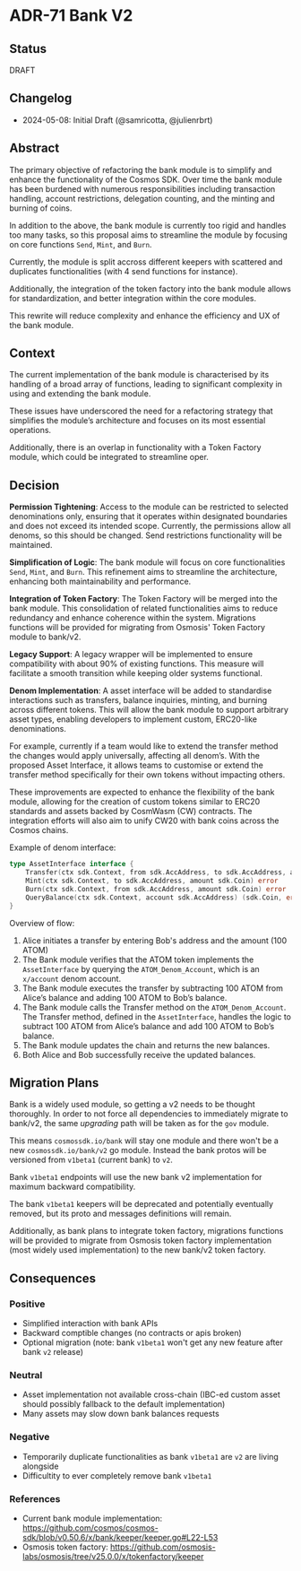 # ADR-71 Bank V2

## Status

DRAFT

## Changelog

* 2024-05-08: Initial Draft (@samricotta, @julienrbrt)

## Abstract

The primary objective of refactoring the bank module is to simplify and enhance the functionality of the Cosmos SDK. Over time the bank module has been burdened with numerous responsibilities including transaction handling, account restrictions, delegation counting, and the minting and burning of coins. 

In addition to the above, the bank module is currently too rigid and handles too many tasks, so this proposal aims to streamline the module by focusing on core functions `Send`, `Mint`, and `Burn`.

Currently, the module is split accross different keepers with scattered and duplicates functionalities (with 4 send functions for instance).

Additionally, the integration of the token factory into the bank module allows for standardization, and better integration within the core modules.

This rewrite will reduce complexity and enhance the efficiency and UX of the bank module.

## Context

The current implementation of the bank module is characterised by its handling of a broad array of functions, leading to significant complexity in using and extending the bank module. 

These issues have underscored the need for a refactoring strategy that simplifies the module’s architecture and focuses on its most essential operations.

Additionally, there is an overlap in functionality with a Token Factory module, which could be integrated to streamline oper.

## Decision

**Permission Tightening**: Access to the module can be restricted to selected denominations only, ensuring that it operates within designated boundaries and does not exceed its intended scope. Currently, the permissions allow all denoms, so this should be changed. Send restrictions functionality will be maintained.

**Simplification of Logic**: The bank module will focus on core functionalities `Send`, `Mint`, and `Burn`. This refinement aims to streamline the architecture, enhancing both maintainability and performance.

**Integration of Token Factory**: The Token Factory will be merged into the bank module. This consolidation of related functionalities aims to reduce redundancy and enhance coherence within the system. Migrations functions will be provided for migrating from Osmosis' Token Factory module to bank/v2.

**Legacy Support**: A legacy wrapper will be implemented to ensure compatibility with about 90% of existing functions. This measure will facilitate a smooth transition while keeping older systems functional.

**Denom Implementation**: A asset interface will be added to standardise interactions such as transfers, balance inquiries, minting, and burning across different tokens. This will allow the bank module to support arbitrary asset types, enabling developers to implement custom, ERC20-like denominations.

For example, currently if a team would like to extend the transfer method the changes would apply universally, affecting all denom’s. With the proposed Asset Interface, it allows teams to customise or extend the transfer method specifically for their own tokens without impacting others.

These improvements are expected to enhance the flexibility of the bank module, allowing for the creation of custom tokens similar to ERC20 standards and assets backed by CosmWasm (CW) contracts. The integration efforts will also aim to unify CW20 with bank coins across the Cosmos chains.

Example of denom interface:

```go
type AssetInterface interface {
    Transfer(ctx sdk.Context, from sdk.AccAddress, to sdk.AccAddress, amount sdk.Coin) error
    Mint(ctx sdk.Context, to sdk.AccAddress, amount sdk.Coin) error
    Burn(ctx sdk.Context, from sdk.AccAddress, amount sdk.Coin) error
    QueryBalance(ctx sdk.Context, account sdk.AccAddress) (sdk.Coin, error)
}
```

Overview of flow:

1. Alice initiates a transfer by entering Bob's address and the amount (100 ATOM)
2. The Bank module verifies that the ATOM token implements the `AssetInterface` by querying the `ATOM_Denom_Account`, which is an `x/account` denom account.
3. The Bank module executes the transfer by subtracting 100 ATOM from Alice’s balance and adding 100 ATOM to Bob’s balance.
4. The Bank module calls the Transfer method on the `ATOM_Denom_Account`. The Transfer method, defined in the `AssetInterface`, handles the logic to subtract 100 ATOM from Alice’s balance and add 100 ATOM to Bob’s balance.
5. The Bank module updates the chain and returns the new balances.
6. Both Alice and Bob successfully receive the updated balances.










## Migration Plans

Bank is a widely used module, so getting a v2 needs to be thought thoroughly. In order to not force all dependencies to immediately migrate to bank/v2, the same _upgrading_ path will be taken as for the `gov` module.

This means `cosmossdk.io/bank` will stay one module and there won't be a new `cosmossdk.io/bank/v2` go module. Instead the bank protos will be versioned from `v1beta1` (current bank) to `v2`.

Bank `v1beta1` endpoints will use the new bank v2 implementation for maximum backward compatibility.

The bank `v1beta1` keepers will be deprecated and potentially eventually removed, but its proto and messages definitions will remain.

Additionally, as bank plans to integrate token factory, migrations functions will be provided to migrate from Osmosis token factory implementation (most widely used implementation) to the new bank/v2 token factory.

## Consequences

### Positive

* Simplified interaction with bank APIs
* Backward comptible changes (no contracts or apis broken)
* Optional migration (note: bank `v1beta1` won't get any new feature after bank `v2` release)

### Neutral

* Asset implementation not available cross-chain (IBC-ed custom asset should possibly fallback to the default implementation)
* Many assets may slow down bank balances requests

### Negative

* Temporarily duplicate functionalities as bank `v1beta1` are `v2` are living alongside
* Difficultity to ever completely remove bank `v1beta1`

### References

* Current bank module implementation: https://github.com/cosmos/cosmos-sdk/blob/v0.50.6/x/bank/keeper/keeper.go#L22-L53
* Osmosis token factory: https://github.com/osmosis-labs/osmosis/tree/v25.0.0/x/tokenfactory/keeper
